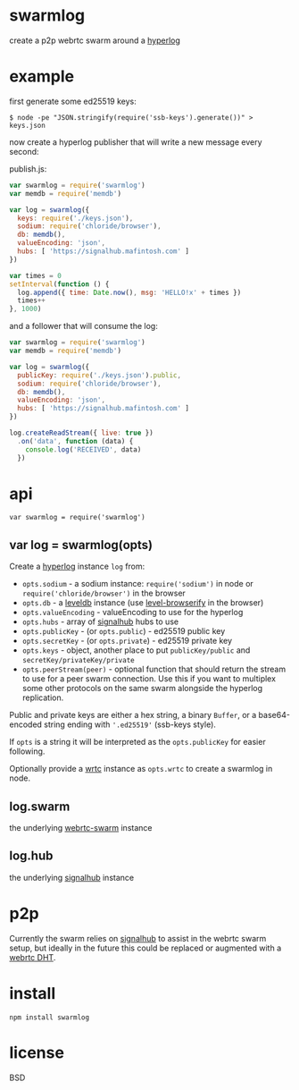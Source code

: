 # swarmlog

create a p2p webrtc swarm around a [hyperlog][4]

# example

first generate some ed25519 keys:

```
$ node -pe "JSON.stringify(require('ssb-keys').generate())" > keys.json
```

now create a hyperlog publisher that will write a new message every second:

publish.js:

``` js
var swarmlog = require('swarmlog')
var memdb = require('memdb')

var log = swarmlog({
  keys: require('./keys.json'),
  sodium: require('chloride/browser'),
  db: memdb(),
  valueEncoding: 'json',
  hubs: [ 'https://signalhub.mafintosh.com' ]
})

var times = 0
setInterval(function () {
  log.append({ time: Date.now(), msg: 'HELLO!x' + times })
  times++
}, 1000)
```

and a follower that will consume the log:

```js
var swarmlog = require('swarmlog')
var memdb = require('memdb')

var log = swarmlog({
  publicKey: require('./keys.json').public,
  sodium: require('chloride/browser'),
  db: memdb(),
  valueEncoding: 'json',
  hubs: [ 'https://signalhub.mafintosh.com' ]
})

log.createReadStream({ live: true })
  .on('data', function (data) {
    console.log('RECEIVED', data)
  })
```

# api

```
var swarmlog = require('swarmlog')
```

## var log = swarmlog(opts)

Create a [hyperlog][4] instance `log` from:

* `opts.sodium` - a sodium instance: `require('sodium')` in node or
`require('chloride/browser')` in the browser
* `opts.db` - a [leveldb][5] instance (use [level-browserify][6] in the browser)
* `opts.valueEncoding` - valueEncoding to use for the hyperlog
* `opts.hubs` - array of [signalhub][1] hubs to use
* `opts.publicKey` - (or `opts.public`) - ed25519 public key
* `opts.secretKey` - (or `opts.private`) - ed25519 private key
* `opts.keys` - object, another place to put `publicKey/public` and
`secretKey/privateKey/private`
* `opts.peerStream(peer)` - optional function that should return the stream to
use for a peer swarm connection. Use this if you want to multiplex some other
protocols on the same swarm alongside the hyperlog replication.

Public and private keys are either a hex string, a binary `Buffer`, or a
base64-encoded string ending with `'.ed25519'` (ssb-keys style).

If `opts` is a string it will be interpreted as the `opts.publicKey` for easier
following.

Optionally provide a [wrtc][3] instance as `opts.wrtc` to create a swarmlog in
node.

## log.swarm

the underlying [webrtc-swarm][7] instance

## log.hub

the underlying [signalhub][1] instance

# p2p

Currently the swarm relies on [signalhub][1] to assist in the webrtc swarm
setup, but ideally in the future this could be replaced or augmented with a
[webrtc DHT][2].

# install

```
npm install swarmlog
```

# license

BSD

[1]: https://npmjs.com/package/signalhub
[2]: https://github.com/feross/webtorrent/issues/288
[3]: https://npmjs.com/package/wrtc
[4]: https://npmjs.com/package/hyperlog
[5]: https://npmjs.com/package/levelup
[6]: https://npmjs.com/package/level-browserify
[7]: https://npmjs.com/package/webrtc-swarm
